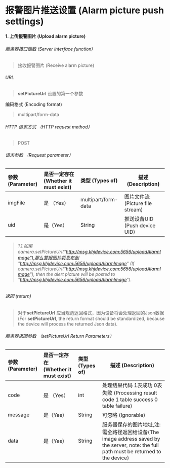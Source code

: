 # 报警图片推送设置 (Alarm picture push settings)

**1\. 上传报警图片 (Upload alarm picture)**

###### 服务器接口函数 (Server interface function)

> 接收报警图片 (Receive alarm picture)

###### URL

> **setPictureUrl** 设置的第一个参数


编码格式 (Encoding format)

> multipart/form-data

###### HTTP 请求方式 （HTTP request method）

> POST

###### 请求参数 （Request parameter）

| 参数(Parameter) | 是否一定存在 (Whether it must exist) | 类型 (Types of) | 描述 (Description)  |
| :--------- | :----------- | :----- | --------------------------------- |
| imgFile | 是 （Yes）     | multipart/form-data | 图片文件流 (Picture file stream) |
| uid | 是（Yes）      | String | 推送设备UID (Push device UID) |

> ######  1.1.如果 camera.setPictureUrl("http://msg.khjdevice.com:5656/uploadAlarmImage"),那么警报图片将发布到 "http://msg.khjdevice.com:5656/uploadAlarmImage" (If camera.setPictureUrl("http://msg.khjdevice.com:5656/uploadAlarmImage"), then the alert picture will be posted to "http://msg.khjdevice.com:5656/uploadAlarmImage").

###### 返回 (return)

> 对于**setPictureUrl** 应当规范返回格式，因为设备将会处理返回的Json数据 (For **setPictureUrl**, the return format should be standardized, because the device will process the returned Json data).

###### 服务器返回参数 （setPictureUrl Return Parameters）

| 参数(Parameter) | 是否一定存在 (Whether it must exist) | 类型 (Types of) | 描述 (Description)  |
| :--------- | :----------- | :----- | --------------------------------- |
| code | 是 （Yes）     | int | 处理结果代码 1表成功 0表失败 (Processing result code 1 table success 0 table failure) |
| message | 是（Yes）      | String | 可忽略 (Ignorable) |
| data | 是（Yes）      | String | 服务器保存的图片地址,注:需全路径返回给设备(The image address saved by the server, note: the full path must be returned to the device) |

